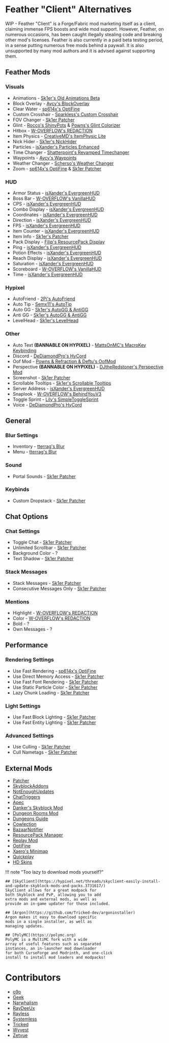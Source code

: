 # Feather "Client" Alternatives

WIP - Feather "Client" is a Forge/Fabric
mod marketing itself as a client, claiming
immense FPS boosts and wide mod support. However,
Feather, on numerous occasions, has been caught illegally
stealing code and breaking other mod's licenses. Feather is
also currently in a paid beta testing period, in a sense putting
numerous free mods behind a paywall. It is also unsupported by many
mod authors and it is advised against supporting them.

## Feather Mods

### Visuals
* Animations - [Sk1er's Old Animations Beta](https://sk1er.club/beta)
* Block Overlay - [Aycy's BlockOverlay](https://hypixel.net/threads/forge-1-8-9-block-overlay-v4-0-3.1417995/)
* Clear Water - [sp614x's OptiFine](https://optifine.net/adloadx?f=preview_OptiFine_1.8.9_HD_U_M6_pre2.jar)
* Custom Crosshair - [Sparkless's Custom Crosshair](https://www.curseforge.com/minecraft/mc-mods/custom-crosshair-mod/files/all?filter-game-version=2020709689%3A5806)
* FOV Changer - [Sk1er Patcher](https://sk1er.club/mods/patcher)
* Glint - [Rocco's ShinyPots](https://github.com/RoccoDev/ShinyPots-1.8/releases/latest) & [Powns's Glint Colorizer](https://download.powns.dev/glintcolorizer189)
* Hitbox - [W-OVERFLOW's REDACTION](https://github.com/W-OVERFLOW/REDACTION)
* Item Physics - [CreativeMD's ItemPhysic Lite](https://www.curseforge.com/minecraft/mc-mods/itemphysic-lite/files/all?filter-game-version=2020709689%3A5806)
* Nick Hider - [Sk1er's NickHider](https://sk1er.llc/mods/nick_hider)
* Particles - [isXander's Particles Enhanced](https://modrinth.com/mod/particlesenhanced)
* Time Changer - [Shatterpoint's Revamped Timechanger](https://github.com/shatter-point/Revamped-TimeChanger/releases/latest)
* Waypoints - [Aycy's Waypoints](https://www.youtube.com/watch?v=5jq5tXqwDTM)
* Weather Changer - [Scherso's Weather Changer](https://github.com/Scherso/WeatherChanger/releases/latest)
* Zoom - [sp614x's OptiFine](https://optifine.net/adloadx?f=preview_OptiFine_1.8.9_HD_U_M6_pre2.jar) & [Sk1er Patcher](https://sk1er.club/mods/patcher)

### HUD
* Armor Status - [isXander's EvergreenHUD](https://modrinth.com/mod/evergreenhud/versions)
* Boss Bar - [W-OVERFLOW's VanillaHUD](https://github.com/W-OVERFLOW/VanillaHUD/releases/latest)
* CPS - [isXander's EvergreenHUD](https://modrinth.com/mod/evergreenhud/versions)
* Combo Display - [isXander's EvergreenHUD](https://modrinth.com/mod/evergreenhud/versions)
* Coordinates - [isXander's EvergreenHUD](https://modrinth.com/mod/evergreenhud/versions)
* Direction - [isXander's EvergreenHUD](https://modrinth.com/mod/evergreenhud/versions)
* FPS - [isXander's EvergreenHUD](https://modrinth.com/mod/evergreenhud/versions)
* Item Counter - [isXander's EvergreenHUD](https://modrinth.com/mod/evergreenhud/versions)
* Item Info - [Sk1er's Patcher](https://www.sk1er.club/mods/patcher)
* Pack Display - [Filip's ResourcePack Display](https://github.com/1fxe/Resource-Pack-Display)
* Ping - [isXander's EvergreenHUD](https://modrinth.com/mod/evergreenhud/versions)
* Potion Effects - [isXander's EvergreenHUD](https://modrinth.com/mod/evergreenhud/versions)
* Reach Display - [isXander's EvergreenHUD](https://modrinth.com/mod/evergreenhud/versions)
* Saturation - [isXander's EvergreenHUD](https://modrinth.com/mod/evergreenhud/versions)
* Scoreboard - [W-OVERFLOW's VanillaHUD](https://github.com/W-OVERFLOW/VanillaHUD/releases/latest)
* Time - [isXander's EvergreenHUD](https://modrinth.com/mod/evergreenhud/versions)

### Hypixel
* AutoFriend - [2Pi's AutoFriend](https://2pi.pw/mods/autofriend)
* Auto Tip - [Semx11's AutoTip](https://autotip.pro/download)
* Auto GG - [Sk1er's AutoGG & AntiGG](https://sk1er.club/mods/autogg)
* Anti GG - [Sk1er's AutoGG & AntiGG](https://sk1er.club/mods/autogg)
* LevelHead - [Sk1er's LevelHead](https://www.sk1er.club/mods/level_head)

### Other

* Auto Text **(BANNABLE ON HYPIXEL)** - [MattsOnMC's MacroKey Keybinding](https://www.curseforge.com/minecraft/mc-mods/macrokey-keybinding/files/all?filter-game-version=2020709689%3A5806)
* Discord - [DeDiamondPro's HyCord](https://github.com/DeDiamondPro/HyCord/releases/latest)
* Oof Mod - [Powns & Refraction & Deftu's OofMod](https://github.com/Deftu/OofMod/releases/latest)
* Perspective **(BANNABLE ON HYPIXEL)** - [DJtheRedstoner's Perspective Mod](https://inv.wtf/djperspective)
* Screenshot - [Sk1er Patcher](https://sk1er.club/mods/patcher)
* Scrollable Tooltips - [Sk1er's Scrollable Tooltips](https://www.sk1er.club/mods/text_overflow_scroll)
* Server Address - [isXander's EvergreenHUD](https://modrinth.com/mod/evergreenhud/versions)
* Snaplook - [W-OVERFLOW's BehindYouV3](https://github.com/W-OVERFLOW/BehindYouV3/releases/latest)
* Toggle Sprint - [Lily's SimpleToggleSprint](https://github.com/My-Name-Is-Jeff/SimpleToggleSprint/releases/latest)
* Voice - [DeDiamondPro's HyCord](https://github.com/DeDiamondPro/HyCord/releases/latest)

## General

### Blur Settings

* Inventory - [tterrag's Blur](https://www.curseforge.com/minecraft/mc-mods/blur/files/all?filter-game-version=2020709689%3A5806)
* Menu - [tterrag's Blur](https://www.curseforge.com/minecraft/mc-mods/blur/files/all?filter-game-version=2020709689%3A5806)

### Sound

* Portal Sounds - [Sk1er Patcher](https://sk1er.club/mods/patcher)

### Keybinds

* Custom Dropstack - [Sk1er Patcher](https://sk1er.club/mods/patcher)

## Chat Options

### Chat Settings

* Toggle Chat - [Sk1er Patcher](https://sk1er.club/mods/patcher)
* Unlimited Scrollbar - [Sk1er Patcher](https://sk1er.club/mods/patcher)
* Background Color - ?
* Text Shadow - [Sk1er Patcher](https://sk1er.club/mods/patcher)

### Stack Messages

* Stack Messages - [Sk1er Patcher](https://sk1er.club/mods/patcher)
* Consecutive Messages Only - [Sk1er Patcher](https://sk1er.club/mods/patcher)

### Mentions

* Highlight - [W-OVERFLOW's REDACTION](https://github.com/W-OVERFLOW/REDACTION)
* Color - [W-OVERFLOW's REDACTION](https://github.com/W-OVERFLOW/REDACTION)
* Bold - ?
* Own Messages - ?

## Performance

### Rendering Settings

* Use Fast Rendering - [sp614x's OptiFine](https://optifine.net/adloadx?f=preview_OptiFine_1.8.9_HD_U_M6_pre2.jar)
* Use Direct Memory Access - [Sk1er Patcher](https://sk1er.club/mods/patcher)
* Use Fast Font Rendering - [Sk1er Patcher](https://sk1er.club/mods/patcher)
* Use Static Particle Color - [Sk1er Patcher](https://sk1er.club/mods/patcher)
* Lazy Chunk Loading - [Sk1er Patcher](https://sk1er.club/mods/patcher)

### Light Settings

* Use Fast Block Lighting - [Sk1er Patcher](https://sk1er.club/mods/patcher)
* Use Fast Entity Lighting - [Sk1er Patcher](https://sk1er.club/mods/patcher)

### Advanced Settings

* Use Culling - [Sk1er Patcher](https://sk1er.club/mods/patcher)
* Cull Nametags - [Sk1er Patcher](https://sk1er.club/mods/patcher)

## External Mods

* [Patcher](https://sk1er.club/mods/patcher)
* [SkyblockAddons](https://github.com/BiscuitDevelopment/SkyblockAddons/releases/latest)
* [NotEnoughUpdates](https://github.com/Moulberry/NotEnoughUpdates/releases/latest)
* [ChatTriggers](https://github.com/ChatTriggers/ChatTriggers/releases/latest)
* [Apec](https://github.com/BananaFructa/Apec/releases/latest)
* [Danker's Skyblock Mod](https://github.com/MicrocontrollersDev/Alternatives/blob/main/DankersSkyblockMod.md)
* [Dungeon Rooms Mod](https://github.com/Quantizr/DungeonRoomsMod/releases/latest)
* [Dungeons Guide](https://github.com/Dungeons-Guide/Skyblock-Dungeons-Guide/releases/latest)
* [Cowlection](https://github.com/cow-mc/Cowlection/releases/latest)
* [BazaarNotifier](https://github.com/symt/BazaarNotifier)
* [ResourcePack Manager](https://www.youtube.com/watch?v=OQZFWrrEcYM)
* [Replay Mod](https://www.replaymod.com)
* [OptiFine](https://optifine.net)
* [Xaero's Minimap](https://www.curseforge.com/minecraft/mc-mods/xaeros-minimap)
* [Quickplay](https://hypixel.net/threads/forge-quickplay-v2-0-3-quickly-join-games-on-the-network.1317410/)
* [HD Skins](https://www.hdskins.de/)
<!-- * [ResourcePack Organizer](https://www.curseforge.com/minecraft/mc-mods/resource-pack-organizer) (1.8, 1.12, 1.18) - Switch to RPM for 1.8 -->

!!! note "Too lazy to download mods yourself?"

    ## [SkyClient](https://hypixel.net/threads/skyclient-easily-install-and-update-skyblock-mods-and-packs.3731617/)
    SkyClient allows for a great modpack for
    both Skyblock and PvP, allowing you to add
    extra mods and external mods, as well as
    provide an in-game updater for those included.

    ## [Argon](https://github.com/Tricked-dev/argoninstaller)
    Argon makes it easy to download specific
    mods in a single installer, as well as
    managing updates.

    ## [PolyMC](https://polymc.org)
    PolyMC is a MultiMC fork with a wide
    array of useful features such as separated
    instances, an in-launcher mod downloader
    for both CurseForge and Modrinth, and one-click
    install to install mod loaders and modpacks!

# Contributors

* [o9o](https://www.youtube.com/channel/UC_lbg2qjUsZwro5khBW9PHw)
* [Geek](https://github.com/GamingGeek)
* [Narwhalism](https://www.twitch.tv/narwhalswim)
* [RayDeeUx](https://github.com/RayDeeUx)
* [Rayless](https://github.com/UnderscoreRayless)
* [Systemless](https://github.com/SystemlessDev)
* [Tricked](https://github.com/Tricked-dev)
* [Wyvest](https://github.com/Wyvest)
* [Zetvue](https://zetvue.carrd.co)
